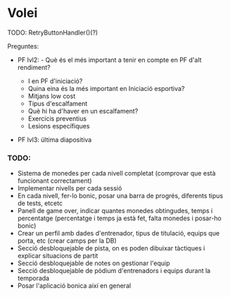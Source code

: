 # Volei

TODO: RetryButtonHandler()(?)


Preguntes:
 - PF lvl2: - Què és el més important a tenir en compte en PF d'alt rendiment? 
	- I en PF d'iniciació? 
	- Quina eina és la més important en Iniciació esportiva?
	- Mitjans low cost
	- Tipus d'escalfament
	- Què hi ha d'haver en un escalfament?
	- Exercicis preventius
	- Lesions específiques

- PF lvl3: última diapositiva


### TODO:
- Sistema de monedes per cada nivell completat (comprovar que està funcionant correctament)
- Implementar nivells per cada sessió
- En cada nivell, fer-lo bonic, posar una barra de progrés, diferents tipus de tests, etcetc
- Panell de game over, indicar quantes monedes obtingudes, temps i percentatge (percentatge i temps ja està fet, falta monedes i posar-ho bonic)
- Crear un perfil amb dades d'entrenador, tipus de titulació, equips que porta, etc (crear camps per la DB)
- Secció desbloquejable de pista, on es poden dibuixar tàctiques i explicar situacions de partit
- Secció desbloquejable de notes on gestionar l'equip
- Secció desbloquejable de pòdium d'entrenadors i equips durant la temporada
- Posar l'aplicació bonica així en general